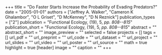 +++
title = "Do Faster Starts Increase the Probability of Evading Predators?"
date = "2005-01-01"
authors = ["Jeffrey A. Walker", "Cameron K Ghalambor", "O L Griset", "D McKenney", "D N Reznick"]
publication_types = ["2"]
publication = "Functional Ecology, (19), 5, _pp. 808--815_"
publication_short = "Functional Ecology, (19), 5, _pp. 808--815_"
abstract = ""
abstract_short = ""
image_preview = ""
selected = false
projects = []
tags = []
url_pdf = ""
url_preprint = ""
url_code = ""
url_dataset = ""
url_project = ""
url_slides = ""
url_video = ""
url_poster = ""
url_source = ""
math = true
highlight = true
[header]
image = ""
caption = ""
+++
